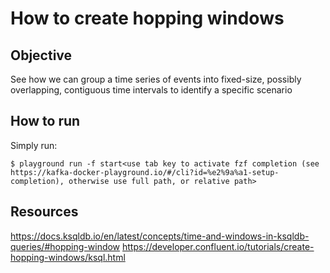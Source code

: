 # How to create hopping windows

## Objective

See how we can group a time series of events into fixed-size, possibly overlapping, contiguous time intervals to identify a specific scenario

## How to run

Simply run:

```
$ playground run -f start<use tab key to activate fzf completion (see https://kafka-docker-playground.io/#/cli?id=%e2%9a%a1-setup-completion), otherwise use full path, or relative path>
```

## Resources
https://docs.ksqldb.io/en/latest/concepts/time-and-windows-in-ksqldb-queries/#hopping-window
https://developer.confluent.io/tutorials/create-hopping-windows/ksql.html
